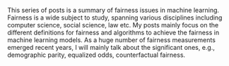 This series of posts is a summary of fairness issues in machine learning. Fairness is a wide subject to study, spanning various disciplines including computer science, social science, law etc. My posts mainly focus on the different definitions for fairness and algorithms to achieve the fairness in machine learning models. As a huge number of fairness measurements emerged recent years, I will mainly talk about the significant ones, e.g., demographic parity, equalized odds, counterfactual fairness. 